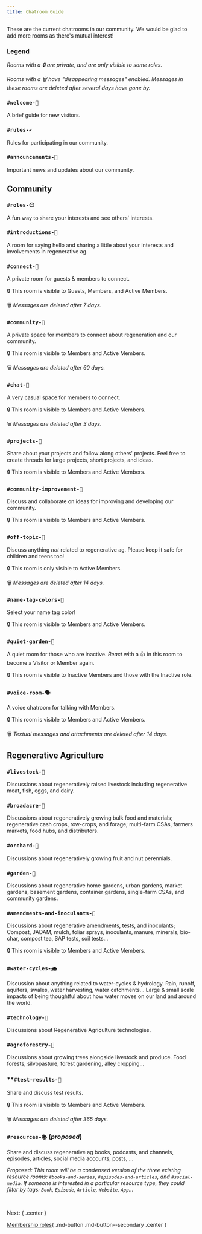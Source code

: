 ```yaml
---
title: Chatroom Guide
---
```


These are the current chatrooms in our community. We would be glad to add more rooms as there's mutual interest!



### Legend
_Rooms with a 🔒 are private, and are only visible to some roles._

_Rooms with a 🗑 have "disappearing messages" enabled. Messages in these rooms are deleted after several days have gone by._

### **`#welcome-👋`**
A brief guide for new visitors.

### **`#rules-✔`**
Rules for participating in our community.

### **`#announcements-📢`**
Important news and updates about our community.



## Community

### **`#roles-😊`**
A fun way to share your interests and see others' interests.

### **`#introductions-🌟`**
A room for saying hello and sharing a little about your interests and involvements in regenerative ag.

### **`#connect-💬`**
A private room for guests & members to connect.

🔒 This room is visible to Guests, Members, and Active Members.

🗑 _Messages are deleted after 7 days._

### **`#community-💞`**
A private space for members to connect about regeneration and our community.

🔒 This room is visible to Members and Active Members.

🗑 _Messages are deleted after 60 days._

### **`#chat-💭`**
A very casual space for members to connect.

🔒 This room is visible to Members and Active Members.

🗑 _Messages are deleted after 3 days._

### **`#projects-📔`**
Share about your projects and follow along others' projects. Feel free to create threads for large projects, short projects, and ideas.

🔒 This room is visible to Members and Active Members.

### **`#community-improvement-🙏`**
Discuss and collaborate on ideas for improving and developing our community.

🔒 This room is visible to Members and Active Members.

### **`#off-topic-🎨`**
Discuss anything _not_ related to regenerative ag. Please keep it safe for children and teens too! 

🔒 This room is only visible to Active Members.

🗑 _Messages are deleted after 14 days._

### **`#name-tag-colors-🌈`**
Select your name tag color!

🔒 This room is visible to Members and Active Members.

### **`#quiet-garden-🌷`**
A quiet room for those who are inactive. _React_ with a 👍 in this room to become a Visitor or Member again.

🔒 This room is visible to Inactive Members and those with the Inactive role.

### **`#voice-room-🗣`**
A voice chatroom for talking with Members.

🔒 This room is visible to Members and Active Members.

🗑 _Textual messages and attachments are deleted after 14 days._




## Regenerative Agriculture

### **`#livestock-🐷`** 
Discussions about regeneratively raised livestock including regenerative meat, fish, eggs, and dairy.

### **`#broadacre-🌽`**
Discussions about regeneratively growing bulk food and materials; regenerative cash crops, row-crops, and forage; multi-farm CSAs, farmers markets, food hubs, and distributors.

### **`#orchard-🍏`**
Discussions about regeneratively growing fruit and nut perennials.

### **`#garden-🍅`**
Discussions about regenerative home gardens, urban gardens, market gardens, basement gardens, container gardens, single-farm CSAs, and community gardens.

### **`#amendments-and-inoculants-🦠`** 
Discussions about regenerative amendments, tests, and inoculants; Compost, JADAM, mulch, foliar sprays, inoculants, manure, minerals, bio-char, compost tea, SAP tests, soil tests...

🔒 This room is visible to Members and Active Members.

### **`#water-cycles-🌧`** 
Discussion about anything related to water-cycles & hydrology.  Rain, runoff, aquifers, swales, water harvesting, water catchments... Large & small scale impacts of being thoughtful about how water moves on our land and around the world.

### **`#technology-🚜`**
Discussions about Regenerative Agriculture technologies.

### **`#agroforestry-🌳`**
Discussions about growing trees alongside livestock and produce. Food forests, silvopasture, forest gardening, alley cropping...

### **`#test-results-🔬`
Share and discuss test results.

🔒 This room is visible to Members and Active Members.

🗑 _Messages are deleted after 365 days._

### **`#resources-📚`** (_proposed_)
Share and discuss regenerative ag books, podcasts, and channels, episodes, articles, social media accounts, posts, ...

_Proposed: This room will be a condensed version of the three existing resource rooms: `#books-and-series`, `#episodes-and-articles`, and `#social-media`. If someone is interested in a particular resource type, they could filter by tags: `Book`, `Episode`, `Article`, `Website`, `App`..._

&nbsp;

Next:
{ .center }

[Membership roles](roles.md){ .md-button .md-button--secondary .center }